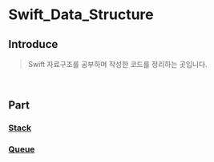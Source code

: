 # Swift_Data_Structure

## Introduce

> Swift 자료구조를 공부하며 작성한 코드를 정리하는 곳입니다.

<br>

## Part

### [Stack](./Stack/Stack.swift)

### [Queue](./Queue/Queue.swift)
